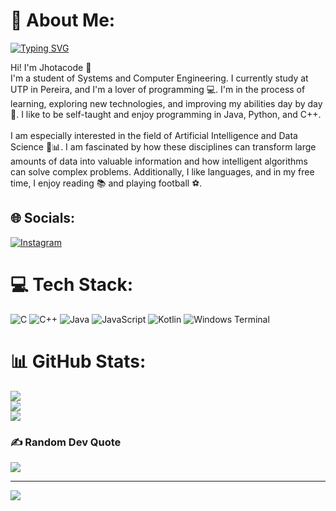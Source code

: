 # 💫 About Me:

[![Typing SVG](https://readme-typing-svg.herokuapp.com?font=Fira+Code&pause=1000&random=false&width=435&lines=Eterno+estudiante+autodidacta)](https://git.io/typing-svg)

Hi! I'm Jhotacode 👋<br>I'm a student of Systems and Computer Engineering. I currently study at UTP in Pereira, and I'm a lover of programming 💻. I'm in the process of learning, exploring new technologies, and improving my abilities day by day 🚀. I like to be self-taught and enjoy programming in Java, Python, and C++.<br><br>I am especially interested in the field of Artificial Intelligence and Data Science 🤖📊. I am fascinated by how these disciplines can transform large amounts of data into valuable information and how intelligent algorithms can solve complex problems. Additionally, I like languages, and in my free time, I enjoy reading 📚 and playing football ⚽.


## 🌐 Socials:
[![Instagram](https://img.shields.io/badge/Instagram-%23E4405F.svg?logo=Instagram&logoColor=white)](https://instagram.com/____jhona) 

# 💻 Tech Stack:
![C](https://img.shields.io/badge/c-%2300599C.svg?style=for-the-badge&logo=c&logoColor=white) ![C++](https://img.shields.io/badge/c++-%2300599C.svg?style=for-the-badge&logo=c%2B%2B&logoColor=white) ![Java](https://img.shields.io/badge/java-%23ED8B00.svg?style=for-the-badge&logo=openjdk&logoColor=white) ![JavaScript](https://img.shields.io/badge/javascript-%23323330.svg?style=for-the-badge&logo=javascript&logoColor=%23F7DF1E) ![Kotlin](https://img.shields.io/badge/kotlin-%237F52FF.svg?style=for-the-badge&logo=kotlin&logoColor=white) ![Windows Terminal](https://img.shields.io/badge/Windows%20Terminal-%234D4D4D.svg?style=for-the-badge&logo=windows-terminal&logoColor=white)
# 📊 GitHub Stats:
![](https://github-readme-stats.vercel.app/api?username=jhotacode&theme=default_repocard&hide_border=false&include_all_commits=true&count_private=true)<br/>
![](https://github-readme-streak-stats.herokuapp.com/?user=jhotacode&theme=default_repocard&hide_border=false)<br/>
![](https://github-readme-stats.vercel.app/api/top-langs/?username=jhotacode&theme=default_repocard&hide_border=false&include_all_commits=true&count_private=true&layout=compact)

### ✍️ Random Dev Quote
![](https://quotes-github-readme.vercel.app/api?type=horizontal&theme=radical)

---
[![](https://visitcount.itsvg.in/api?id=jhotacode&icon=0&color=0)](https://visitcount.itsvg.in)

<!-- Proudly created with GPRM ( https://gprm.itsvg.in ) -->
